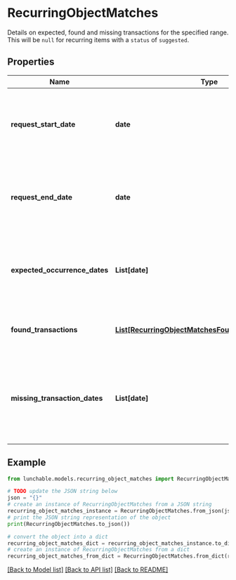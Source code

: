 # RecurringObjectMatches

Details on expected, found and missing transactions for the specified range. This will be `null` for recurring items with a `status` of `suggested`.

## Properties

Name | Type | Description | Notes
------------ | ------------- | ------------- | -------------
**request_start_date** | **date** | The beginning of the date range that this request used to find matching transactions. | [optional] 
**request_end_date** | **date** | The beginning of the date range that this request used to find matching transactions. | [optional] 
**expected_occurrence_dates** | **List[date]** | A list of dates within the specified range where a recurring transactions is expected. | [optional] 
**found_transactions** | [**List[RecurringObjectMatchesFoundTransactionsInner]**](RecurringObjectMatchesFoundTransactionsInner.md) | A list with the dates and IDs of matching transactions. | [optional] 
**missing_transaction_dates** | **List[date]** | A list of dates within the range of where a recurring transaction was expected but none was found. | [optional] 

## Example

```python
from lunchable.models.recurring_object_matches import RecurringObjectMatches

# TODO update the JSON string below
json = "{}"
# create an instance of RecurringObjectMatches from a JSON string
recurring_object_matches_instance = RecurringObjectMatches.from_json(json)
# print the JSON string representation of the object
print(RecurringObjectMatches.to_json())

# convert the object into a dict
recurring_object_matches_dict = recurring_object_matches_instance.to_dict()
# create an instance of RecurringObjectMatches from a dict
recurring_object_matches_from_dict = RecurringObjectMatches.from_dict(recurring_object_matches_dict)
```
[[Back to Model list]](../README.md#documentation-for-models) [[Back to API list]](../README.md#documentation-for-api-endpoints) [[Back to README]](../README.md)


